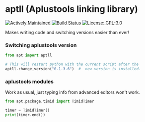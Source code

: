 # aptll (Aplustools linking library)
[![Actively Maintained](https://img.shields.io/badge/Maintenance%20Level-Actively%20Maintained-green.svg)](https://gist.github.com/cheerfulstoic/d107229326a01ff0f333a1d3476e068d)
[![Build Status](https://github.com/Adalfarus/apt/actions/workflows/python-publish.yml/badge.svg)](https://github.com/Adalfarus/apt/actions)
[![License: GPL-3.0](https://img.shields.io/github/license/Adalfarus/apt)](https://github.com/Adalfarus/apt/blob/main/LICENSE)

 Makes writing code and switching versions easier than ever!


### Switching aplustools version
```python
from apt import aptll

# This will restart python with the current script after the 
aptll.change_version("0.1.3.6")  #  new version is installed.
```

### aplustools modules
Work as usual, just typing info from advanced editors won't work.
```python
from apt.package.timid import TimidTimer

timer = TimidTimer()
print(timer.end())
```
